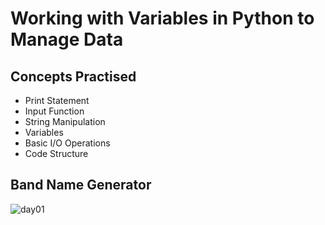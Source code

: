 # Working with Variables in Python to Manage Data

## Concepts Practised

- Print Statement
- Input Function
- String Manipulation
- Variables
- Basic I/O Operations
- Code Structure

## Band Name Generator

![day01](https://user-images.githubusercontent.com/98851253/154177081-2c53df2d-777b-4deb-8e38-5742ecd7282f.gif)
